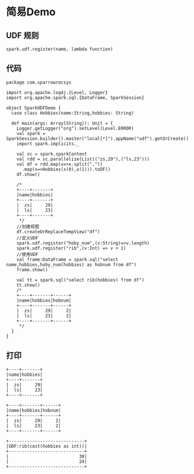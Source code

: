 # 简易Demo


## UDF 规则

	spark.udf.register(name, lambda function)


## 代码


	package com.sparrowrecsys
	
	import org.apache.log4j.{Level, Logger}
	import org.apache.spark.sql.{DataFrame, SparkSession}
	
	object SparkUDFDemo {
	  case class Hobbies(name:String,hobbies: String)
	
	  def main(args: Array[String]): Unit = {
	    Logger.getLogger("org").setLevel(Level.ERROR)
	    val spark = SparkSession.builder().master("local[*]").appName("udf").getOrCreate()
	    import spark.implicits._
	
	    val sc = spark.sparkContext
	    val rdd = sc.parallelize(List(("zs,29"),("ls,23")))
	    val df = rdd.map(x=>x.split(","))
	      .map(x=>Hobbies(x(0),x(1))).toDF()
	    df.show()
	
	    /*
	    +----+-------+
	    |name|hobbies|
	    +----+-------+
	    |  zs|     29|
	    |  ls|     23|
	    +----+-------+
	     */
	    //创建视图
	    df.createOrReplaceTempView("df")
	    //定义UDF
	    spark.udf.register("hoby_num",(v:String)=>v.length)
	    spark.udf.register("rib",(v:Int) => v + 1)
	    //使用UDF
	    val frame:DataFrame = spark.sql("select name,hobbies,hoby_num(hobbies) as hobnum from df")
	    frame.show()
	
	    val tt = spark.sql("select rib(hobbies) from df")
	    tt.show()
	    /*
	    +----+-------+------+
	    |name|hobbies|hobnum|
	    +----+-------+------+
	    |  zs|     29|     2|
	    |  ls|     23|     2|
	    +----+-------+------+
	     */
	  }
	}


## 打印

	+----+-------+
	|name|hobbies|
	+----+-------+
	|  zs|     29|
	|  ls|     23|
	+----+-------+
	
	+----+-------+------+
	|name|hobbies|hobnum|
	+----+-------+------+
	|  zs|     29|     2|
	|  ls|     23|     2|
	+----+-------+------+
	
	+-----------------------------+
	|UDF:rib(cast(hobbies as int))|
	+-----------------------------+
	|                           30|
	|                           24|
	+-----------------------------+